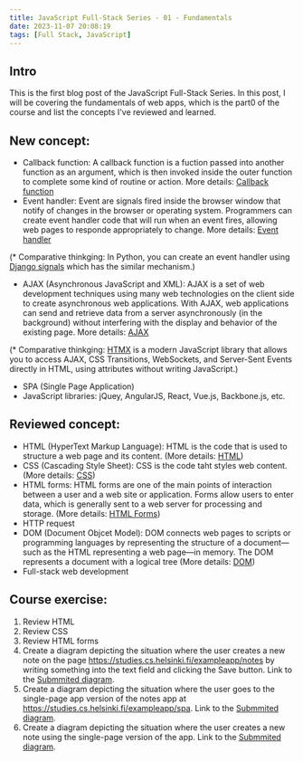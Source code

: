 ```yaml
---
title: JavaScript Full-Stack Series - 01 - Fundamentals
date: 2023-11-07 20:08:19
tags: [Full Stack, JavaScript]
---
```


## Intro

This is the first blog post of the JavaScript Full-Stack Series. In this post, I will be covering the fundamentals of web apps, which is the part0 of the course and list the concepts I've reviewed and learned.

## New concept:

- Callback function: A callback function is a fuction passed into another function as an argument, which is then invoked inside the outer function to complete some kind of routine or action. More details: [Callback function](https://developer.mozilla.org/en-US/docs/Glossary/Callback_function) 
- Event handler: Event are signals fired inside the browser window that notify of changes in the browser or operating system. Programmers can create event handler code that will run when an event fires, allowing web pages to responde appropriately to change. More details: [Event handler](https://developer.mozilla.org/en-US/docs/Web/Events/Event_handlers)

(* Comparative thinkging: In Python, you can create an event handler using [Django signals](https://docs.djangoproject.com/en/4.2/topics/signals/) which has the similar mechanism.)
- AJAX (Asynchronous JavaScript and XML): AJAX is a set of web development techniques using many web technologies on the client side to create asynchronous web applications. With AJAX, web applications can send and retrieve data from a server asynchronously (in the background) without interfering with the display and behavior of the existing page. More details: [AJAX](https://developer.mozilla.org/en-US/docs/Web/Guide/AJAX/Getting_Started)

(* Comparative thinkging: [HTMX](https://htmx.org/docs/) is a modern JavaScript library that allows you to access AJAX, CSS Transitions, WebSockets, and Server-Sent Events directly in HTML, using attributes without writing JavaScript.)
- SPA (Single Page Application)
- JavaScript libraries: jQuey, AngularJS, React, Vue.js, Backbone.js, etc.

## Reviewed concept:

- HTML (HyperText Markup Language): HTML is the code that is used to structure a web page and its content. (More details: [HTML](https://developer.mozilla.org/en-US/docs/Learn/Getting_started_with_the_web/HTML_basics))
- CSS (Cascading Style Sheet): CSS is the code taht styles web content. (More details: [CSS](https://developer.mozilla.org/en-US/docs/Learn/Getting_started_with_the_web/CSS_basics))
- HTML forms: HTML forms are one of the main points of interaction between a user and a web site or application. Forms allow users to enter data, which is generally sent to a web server for processing and storage. (More details: [HTML Forms](https://developer.mozilla.org/en-US/docs/Learn/Forms/Your_first_form))
- HTTP request
- DOM (Document Objcet Model): DOM connects web pages to scripts or programming languages by representing the structure of a document—such as the HTML representing a web page—in memory. The DOM represents a document with a logical tree (More details: [DOM](https://developer.mozilla.org/en-US/docs/Web/API/Document_Object_Model))
- Full-stack web development

## Course exercise:

1. Review HTML
2. Review CSS
3. Review HTML forms
4. Create a diagram depicting the situation where the user creates a new note on the page https://studies.cs.helsinki.fi/exampleapp/notes by writing something into the text field and clicking the Save button. Link to the [Submmited diagram](https://github.com/Dogecat0/fullstack_open/blob/main/part0/new_note_diagram.md).
5. Create a diagram depicting the situation where the user goes to the single-page app version of the notes app at https://studies.cs.helsinki.fi/exampleapp/spa. Link to the [Submmited diagram](https://github.com/Dogecat0/fullstack_open/blob/main/part0/spa_diagram.md).
6. Create a diagram depicting the situation where the user creates a new note using the single-page version of the app. Link to the [Submmited diagram](https://github.com/Dogecat0/fullstack_open/blob/main/part0/new_note_spa_diagram.md).